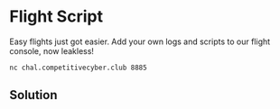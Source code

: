# Flight Script

Easy flights just got easier. 
Add your own logs and scripts to our flight console, now leakless!

`nc chal.competitivecyber.club 8885`

## Solution

